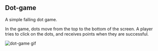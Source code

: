 ## Dot-game

A simple falling dot game.

In the game, dots move from the top to the bottom of the screen.
A player tries to click on the dots, and receives points when they are successful.

![dot-game gif](https://media.giphy.com/media/AiSJx1ya5KsBWgxsdB/giphy.gif)

